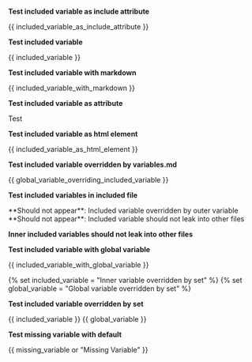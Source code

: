 
**Test included variable as include attribute**

{{ included_variable_as_include_attribute }}

**Test included variable**

{{ included_variable }}

**Test included variable with markdown**

{{ included_variable_with_markdown }}

**Test included variable as attribute**

<p style="{{ included_variable_as_attribute }}">Test</p>

**Test included variable as html element**

{{ included_variable_as_html_element }}

**Test included variable overridden by variables.md**

{{ global_variable_overriding_included_variable }}

**Test included variables in included file**

<include src="testIncludeVariablesIncludedFile.md">
  <variable name="included_variable_inner_overridden">**Should not appear**: Included variable overridden by outer variable</variable>
  <variable name="included_variable_should_not_leak_inner">**Should not appear**: Included variable should not leak into other files</variable>
</include>

**Inner included variables should not leak into other files**

<include src="testIncludeVariableLeakInner.md" />

**Test included variable with global variable**

{{ included_variable_with_global_variable }}

{% set included_variable = "Inner variable overridden by set" %}
{% set global_variable = "Global variable overridden by set" %}

**Test included variable overridden by set**

{{ included_variable }}
{{ global_variable }}

**Test missing variable with default**

{{ missing_variable or "Missing Variable" }}
